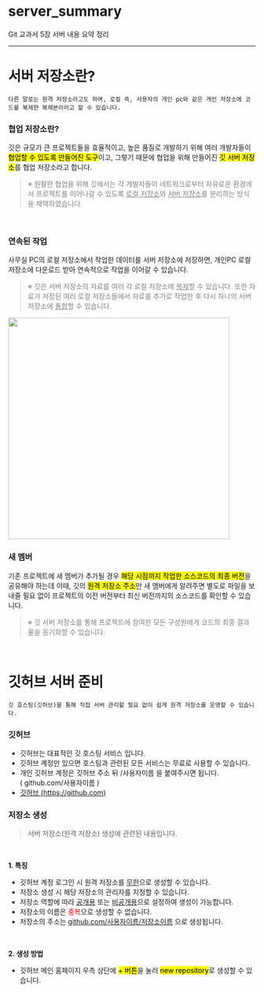 <link href="https://fonts.googleapis.com/icon?family=Material+Icons" rel="stylesheet">

<style>
    .ul{
        text-decoration: underline;
    }
    .gray{
        color: gray;
    }
    .center{
        text-align: center;
    }
    .red{
        color: red;
    }
</style>

# server_summary
Git 교과서 5장 서버 내용 요약 정리
<hr>

# **서버 저장소란?**
    다른 말로는 원격 저장소라고도 하며, 로컬 즉, 사용자의 개인 pc와 같은 개인 저장소에 코드를 복제한 복제본이라고 할 수 있습니다.

### **협업 저장소란?**
깃은 규모가 큰 프로젝트들을 효율적이고, 높은 품질로 개발하기 위해 여러 개발자들이 <mark>협업할 수 있도록 만들어진 도구</mark>이고, 그렇기 때문에 협업을 위해 만들어진 <mark>깃 서버 저장소</mark>를 협업 저장소라고 합니다.<br>
><span class="gray">※ 원활한 협업을 위해 깃에서는 각 개발자들이 네트워크로부터  자유로운 환경에서 프로젝트를 이어나갈 수 있도록 <span class="ul">로컬 저장소</span>와 <span class="ul">서버 저장소</span>를 분리하는 방식을 채택하였습니다.</span>

<br>

### **연속된 작업**
사무실 PC의 로컬 저장소에서 작업한 데이터를 서버 저장소에 저장하면, 개인PC 로컬 저장소에 다운로드 받아 연속적으로 작업을 이어갈 수 있습니다.
> <span class="gray"> ※ 깃은 서버 저장소의 자료를 여러 각 로컬 저장소에 <span class="ul">복제</span>할 수 있습니다. 또한 자료가 저장된 여러 로컬 저장소들에서 자료를 추가로 작업한 후 다시 하나의 서버 저장소에 <span class="ul">통합</span>할 수 있습니다. </span><br>
<img class="center" width="450px" src="https://wac-cdn.atlassian.com/dam/jcr:e5228129-76b1-4b2c-8f10-af789f2ea6c0/03.svg?cdnVersion=540">

### **새 멤버**
기존 프로젝트에 새 멤버가 추가될 경우 <mark>해당 시점까지 작업한 소스코드의 최종 버전</mark>을 공유해야 하는데 이때, 깃의 <mark>원격 저장소 주소</mark>만 새 멤버에게 알려주면 별도로 파일을 보내줄 필요 없이 프로젝트의 이전 버전부터 최신 버전까지의 소스코드를 확인할 수 있습니다.
><span class="gray">※ 깃 서버 저장소를 통해 프로젝트에 참여한 모든 구성원에게 코드의 최종 결과물을 동기화할 수 있습니다.</span>

<br>

# **깃허브 서버 준비**
    깃 호스팅(깃허브)을 통해 직접 서버 관리할 필요 없이 쉽게 원격 저장소를 운영할 수 있습니다.

### **깃허브**
- 깃허브는 대표적인 깃 호스팅 서비스 입니다.
- 깃허브 계정만 있으면 호스팅과 관련된 모든 서비스는 무료로 사용할 수 있습니다.
- 개인 깃허브 계정은 깃허브 주소 뒤 /사용자이름 을 붙여주시면 됩니다.<br>
( github.com/사용자이름 )
- [깃허브 (https://github.com)](https://github.com)

### **저장소 생성**
>서버 저장소(원격 저장소) 생성에 관련된 내용입니다.
<br>

**1. 특징**
- 깃허브 계정 로그인 시 원격 저장소를 <span class="ul">무한</span>으로 생성할 수 있습니다.
- 저장소 생성 시 해당 저장소의 관리자를 지정할 수 있습니다.
- 저장소 역할에 따라 <span class="ul">공개용</span> 또는 <span class="ul">비공개용</span>으로 설정하여 생성이 가능합니다.
- 저장소의 이름은 <span class="red">중복</span>으로 생성할 수 없습니다.
- 저장소의 주소는 <span class="ul">github.com/사용자이름/저장소이름</span> 으로 생성됩니다.
<br>

**2. 생성 방법**
- 깃허브 메인 홈페이지 우측 상단에 <mark>+ 버튼</mark>을 눌러 <mark>new repository</mark>로 생성할 수 있습니다.
